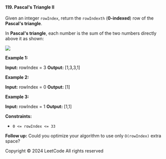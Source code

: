 #### 119\. Pascal's Triangle II

Given an integer `rowIndex`, return the `rowIndexth` (**0-indexed**) row of the **Pascal's triangle**.

In **Pascal's triangle**, each number is the sum of the two numbers directly above it as shown:

![](https://upload.wikimedia.org/wikipedia/commons/0/0d/PascalTriangleAnimated2.gif)

**Example 1:**

**Input:** rowIndex = 3
**Output:** \[1,3,3,1\]

**Example 2:**

**Input:** rowIndex = 0
**Output:** \[1\]

**Example 3:**

**Input:** rowIndex = 1
**Output:** \[1,1\]

**Constraints:**

*   `0 <= rowIndex <= 33`

**Follow up:** Could you optimize your algorithm to use only `O(rowIndex)` extra space?

Copyright ©️ 2024 LeetCode All rights reserved